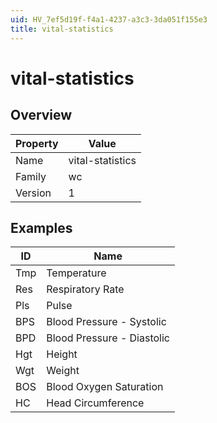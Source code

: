 ```yaml
---
uid: HV_7ef5d19f-f4a1-4237-a3c3-3da051f155e3
title: vital-statistics
---
```


# vital-statistics

## Overview

Property|Value
---|--- 
Name|vital-statistics 
Family|wc 
Version|1

## Examples

ID|Name
---|--- 
Tmp|Temperature 
Res|Respiratory Rate 
Pls|Pulse 
BPS|Blood Pressure - Systolic 
BPD|Blood Pressure - Diastolic 
Hgt|Height 
Wgt|Weight 
BOS|Blood Oxygen Saturation 
HC|Head Circumference